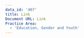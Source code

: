 ```yaml
---
data_id: '407'
title: Link
Document URL: Link
Practice Area:
  - 'Education, Gender and Youth'
---
```

